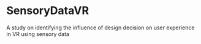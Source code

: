 # SensoryDataVR
A study on identifying the influence of design decision on user experience in VR using sensory data
